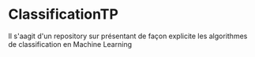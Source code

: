 # ClassificationTP
 Il s'aagit d'un repository sur présentant de façon explicite les algorithmes de classification en Machine Learning
